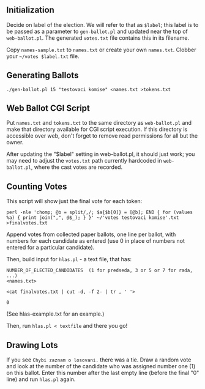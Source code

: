 Initialization
--------------

Decide on label of the election.  We will refer to that as `$label`;
this label is to be passed as a parameter to `gen-ballot.pl` and
updated near the top of `web-ballot.pl`.  The generated `votes.txt`
file contains this in its filename.

Copy `names-sample.txt` to `names.txt` or create your own `names.txt`.
Clobber your `~/votes $label.txt` file.

Generating Ballots
------------------

	./gen-ballot.pl 15 "testovaci komise" <names.txt >tokens.txt

Web Ballot CGI Script
---------------------

Put `names.txt` and `tokens.txt` to the same directory as
`web-ballot.pl` and make that directory available for CGI script execution.
If this directory is accessible over web, don't forget to remove read
permissions for all but the owner.

After updating the "$label" setting in web-ballot.pl,
it should just work; you may need to adjust the `votes.txt` path currently
hardcoded in `web-ballot.pl`, where the cast votes are recorded.

Counting Votes
--------------

This script will show just the final vote for each token:

	perl -nle 'chomp; @b = split/,/; $a{$b[0]} = [@b]; END { for (values %a) { print join(",", @$_); } }' ~/'votes testovaci komise'.txt >finalvotes.txt

Append votes from collected paper ballots, one line per ballot, with numbers
for each candidate as entered (use 0 in place of numbers not entered for
a particular candidate).

Then, build input for `hlas.pl` - a text file, that has:

	NUMBER_OF_ELECTED_CANDIDATES  (1 for predseda, 3 or 5 or 7 for rada, ...)
	<names.txt>

	<cat finalvotes.txt | cut -d, -f 2- | tr , ' '>

	0

(See hlas-example.txt for an example.)

Then, run `hlas.pl < textfile` and there you go!

Drawing Lots
------------

If you see `Chybi zaznam o losovani.` there was a tie. Draw a random
vote and look at the number of the candidate who was assigned number
one (1) on this ballot.  Enter this number after the last empty line
(before the final "0" line) and run `hlas.pl` again.
